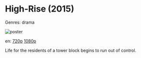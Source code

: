 # High-Rise (2015)

Genres: drama

![poster](http://image.tmdb.org/t/p/w500/hz3GXwcJC5csPZQa4PMbqmiPqDc.jpg)

en:
  [720p](magnet:?xt=urn:btih:597C7BDEE4FB724286DC1032DFD9CF0AE99D014E&tr=udp://glotorrents.pw:6969/announce&tr=udp://tracker.opentrackr.org:1337/announce&tr=udp://torrent.gresille.org:80/announce&tr=udp://tracker.openbittorrent.com:80&tr=udp://tracker.coppersurfer.tk:6969&tr=udp://tracker.leechers-paradise.org:6969&tr=udp://p4p.arenabg.ch:1337&tr=udp://tracker.internetwarriors.net:1337)
  [1080p](magnet:?xt=urn:btih:72EAD936290B9271865EA6D6C913EEB313926A7F&tr=udp://glotorrents.pw:6969/announce&tr=udp://tracker.opentrackr.org:1337/announce&tr=udp://torrent.gresille.org:80/announce&tr=udp://tracker.openbittorrent.com:80&tr=udp://tracker.coppersurfer.tk:6969&tr=udp://tracker.leechers-paradise.org:6969&tr=udp://p4p.arenabg.ch:1337&tr=udp://tracker.internetwarriors.net:1337)
  


Life for the residents of a tower block begins to run out of control.